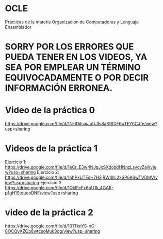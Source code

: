 # OCLE

Prácticas de la materia Organización de Computadoras y Lenguaje Ensamblador

# SORRY POR LOS ERRORES QUE PUEDA TENER EN LOS VIDEOS, YA SEA POR EMPLEAR UN TÉRMINO EQUIVOCADAMENTE O POR DECIR INFORMACIÓN ERRONEA.


# Video de la práctica 0
https://drive.google.com/file/d/1N-IDitnajJuUJfs8aSRfDF6uTEY6CJfe/view?usp=sharing

# Videos de la práctica 1
Ejercicio 1: https://drive.google.com/file/d/1eCr_E3w4NJgJxSXdobdHNnzLsvcvZail/view?usp=sharing
Ejercicio 2: https://drive.google.com/file/d/1ohPxUTEsH7H3jRW4IlL2xSP6K6wTVDMV/view?usp=sharing
Ejercicio 3: https://drive.google.com/file/d/1QklEcFx6oU1k_4GAR-p1gH1StduooDNF/view?usp=sharing

# video de la práctica 2
https://drive.google.com/file/d/101TknYS-nG-8OCQyXZQb8wtcsoMuk3cg/view?usp=sharing

